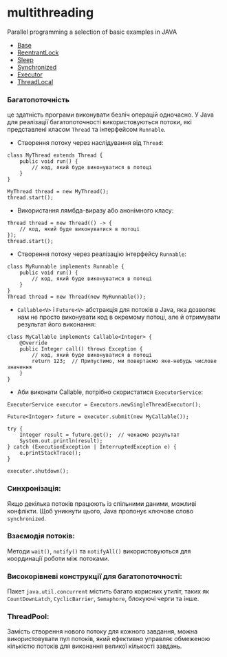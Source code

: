 # multithreading
Parallel programming a selection of basic examples in JAVA

- [Base](https://github.com/yourhostel/multithreading/tree/main/0base/src.main/java/example1)
- [ReentrantLock](https://github.com/yourhostel/multithreading/tree/main/1ReentrantLock/src.main/java/example1)
- [Sleep](https://github.com/yourhostel/multithreading/tree/main/2sleep/src.main/java/example1)
- [Synchronized](https://github.com/yourhostel/multithreading/tree/main/3Synchronized/src.main/java/example1)
- [Executor](https://github.com/yourhostel/multithreading/tree/main/4ExecutorService/src.main/java/example1)
- [ThreadLocal](https://github.com/yourhostel/multithreading/tree/main/5ThreadLocal/src.main/java/example1)


### Багатопоточність 
 це здатність програми виконувати безліч операцій одночасно. У Java для реалізації багатопоточності використовуються потоки, які представлені класом `Thread` та інтерфейсом `Runnable`.
- Створення потоку через наслідування від `Thread`:
```
class MyThread extends Thread {
    public void run() {
        // код, який буде виконуватися в потоці
    }
}

MyThread thread = new MyThread();
thread.start();
```
- Використання лямбда-виразу або анонімного класу:
```
Thread thread = new Thread(() -> {
    // код, який буде виконуватися в потоці
});
thread.start();

```
- Створення потоку через реалізацію інтерфейсу `Runnable`:
```
class MyRunnable implements Runnable {
    public void run() {
        // код, який буде виконуватися в потоці
    }
}
Thread thread = new Thread(new MyRunnable());
```
- `Callable<V>` і `Future<V>` абстракція для потоків в Java, яка дозволяє нам не просто виконувати код в окремому потоці, але й отримувати результат його виконання:
```
class MyCallable implements Callable<Integer> {
    @Override
    public Integer call() throws Exception {
        // код, який буде виконуватися в потоці
        return 123;  // Припустимо, ми повертаємо яке-небудь числове значення
    }
}
```
- Аби виконати Callable, потрібно скористатися `ExecutorService`:
```
ExecutorService executor = Executors.newSingleThreadExecutor();

Future<Integer> future = executor.submit(new MyCallable());

try {
    Integer result = future.get();  // чекаємо результат
    System.out.println(result);
} catch (ExecutionException | InterruptedException e) {
    e.printStackTrace();
}

executor.shutdown();
```

### Синхронізація: 
Якщо декілька потоків працюють із спільними даними, можливі конфлікти. Щоб уникнути цього, Java пропонує ключове слово `synchronized`.

### Взаємодія потоків: 
Методи `wait()`, `notify()` та `notifyAll()` використовуються для координації роботи між потоками.

### Високорівневі конструкції для багатопоточності: 
Пакет `java.util.concurrent` містить багато корисних утиліт, таких як `CountDownLatch`, `CyclicBarrier`, `Semaphore`, блокуючі черги та інше.

### ThreadPool: 
Замість створення нового потоку для кожного завдання, можна використовувати пул потоків, який ефективно управляє обмеженою кількістю потоків для виконання великої кількості завдань.